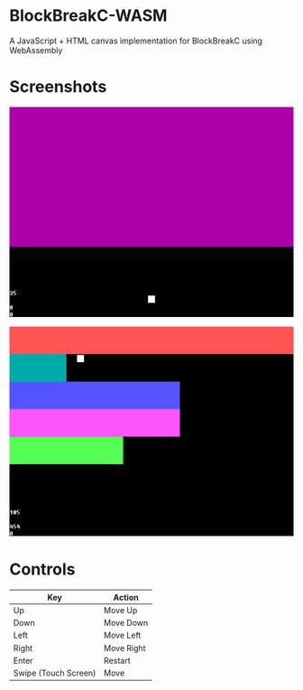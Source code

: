 # BlockBreakC-WASM
A JavaScript + HTML canvas implementation for BlockBreakC using WebAssembly

# Screenshots

![screenshot1](images/Screenshot1.png "Screenshot 1")

![screenshot2](images/Screenshot2.png "Screenshot 2")

# Controls

| Key                  | Action     |
| -------------------- | ---------- |
| Up                   | Move Up    |
| Down                 | Move Down  |
| Left                 | Move Left  |
| Right                | Move Right |
| Enter                | Restart    |
| Swipe (Touch Screen) | Move       |